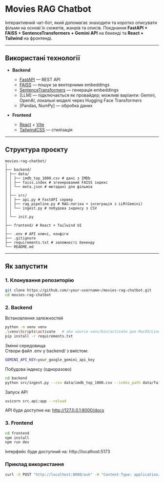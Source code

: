 # Movies RAG Chatbot

Інтерактивний чат-бот, який допомагає знаходити та коротко описувати фільми на основі їх сюжетів, жанрів та описів. Поєднання **FastAPI + FAISS + SentenceTransformers + Gemini API** на бекенді та **React + Tailwind** на фронтенді.

---

## Використані технології

- **Backend**

  - [FastAPI](https://fastapi.tiangolo.com/) — REST API
  - [FAISS](https://github.com/facebookresearch/faiss) — пошук за векторними embeddings
  - [SentenceTransformers](https://www.sbert.net/) — генерація embeddings
  - [LLM] — підключається як провайдер; можливі варіанти: Gemini, OpenAI, локальні моделі через Hugging Face Transformers
  - [Pandas, NumPy] — обробка даних

- **Frontend**
  - [React](https://react.dev/) + [Vite](https://vitejs.dev/)
  - [TailwindCSS](https://tailwindcss.com/) — стилізація

---

## Структура проєкту

```text
movies-rag-chatbot/
│
├── backend/
│ ├── data/
│ │ ├── imdb_top_1000.csv # дані з IMDb
│ │ ├── faiss.index # згенерований FAISS індекс
│ │ └── meta.json # метадані для фільмів
│ │
│ ├── src/
│ │ ├── api.py # FastAPI сервер
│ │ ├── rag_pipeline.py # RAG-логіка + інтеграція з LLM(Gemini)
│ │ └── ingest.py # побудова індексу з CSV
│ │
│ └── init.py
│
├── frontend/ # React + Tailwind UI
│
├── .env # API ключі, конфіги
├── .gitignore
├── requirements.txt # залежності бекенду
└── README.md
```

---

## Як запустити

### 1. Клонування репозиторію

```bash
git clone https://github.com/<your-username>/movies-rag-chatbot.git
cd movies-rag-chatbot
```

### 2️. Backend

Встановлення залежностей

```bash
python -m venv venv
.\venv\Scripts\activate   # або source venv/bin/activate для MacOS/Linux
pip install -r requirements.txt
```

Змінні середовища  
Створи файл .env у backend/ з вмістом:

```bash
GEMINI_API_KEY=your_google_gemini_api_key
```

Побудова індексу (одноразово)

```bash
cd backend
python src/ingest.py --csv data/imdb_top_1000.csv --index_path data/faiss.index --meta_path data/meta.json
```

Запуск API

```bash
uvicorn src.api:app --reload
```

API буде доступне на: http://127.0.0.1:8000/docs

### 3️. Frontend

```bash
cd frontend
npm install
npm run dev
```

Інтерфейс буде доступний на: http://localhost:5173

### Приклад використання

```bash
curl -X POST "http://localhost:8000/ask" -H "Content-Type: application/json" -d "{\"query\": \"Tell me about Titanic\"}"
```
